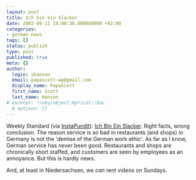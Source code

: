 ```yaml
---
layout: post
title: Ich bin ein Slacker
date: 2002-08-11 18:08:30.000000000 +02:00
categories:
- german news
tags: []
status: publish
type: post
published: true
meta: {}
author:
  login: shanson
  email: papascott-wp@gmail.com
  display_name: PapaScott
  first_name: Scott
  last_name: Hanson
# excerpt: !ruby/object:Hpricot::Doc
  # options: {}
---
```

<p>Weekly Standard (via <a href="http://www.instapundit.com/archives/week_2002_08_11.php#002940">InstaPundit</a>): <a href="http://www.weeklystandard.com/Content/Public/Articles/000/000/001/543yatms.asp">Ich Bin Ein Slacker</a>. Right facts, wrong conclusion. The reason service is so bad in restaurants (and shops) in Germany is not the 'demise of the German work ethic'. As far as I know, German service has <i>never</i> been good. Restaurants and shops are chronically short staffed, and customers are seen by employees as an annoyance. But this is hardly news.</p>
<p>And, at least in Niedersachsen, we <i>can</i> rent videos on Sundays.</p>
